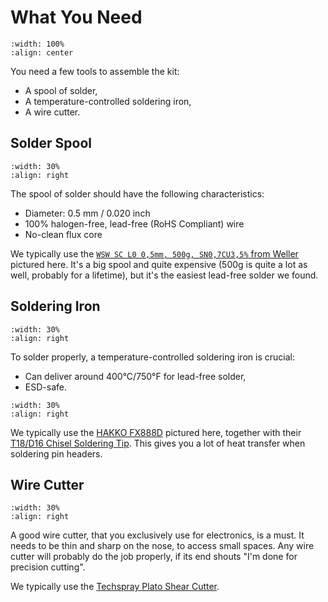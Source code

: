 # What You Need

```{image} requirements-all.jpg
:width: 100%
:align: center
```

You need a few tools to assemble the kit:

- A spool of solder,
- A temperature-controlled soldering iron,
- A wire cutter.


## Solder Spool

```{image} requirements-weller-solder.png
:width: 30%
:align: right
```

The spool of solder should have the following characteristics:
- Diameter: 0.5 mm / 0.020 inch
- 100% halogen-free, lead-free (RoHS Compliant) wire
- No-clean flux core

We typically use the [`WSW SC L0 0,5mm, 500g, SN0,7CU3,5%` from Weller](https://www.weller-tools.com/us/en/industrial-soldering/products/soldering-wire/wsw-sc-l0-05mm-500g-sn07cu35) pictured here.
It's a big spool and quite expensive (500g is quite a lot as well, probably for a lifetime),
but it's the easiest lead-free solder we found.


## Soldering Iron

```{image} requirements-hakko-soldering-iron.png
:width: 30%
:align: right
```

To solder properly, a temperature-controlled soldering iron is crucial:

- Can deliver around 400°C/750°F for lead-free solder,
- ESD-safe.

```{image} requirements-hakko-soldering-tip.png
:width: 30%
:align: right
```

We typically use the [HAKKO FX888D](https://www.hakko.com/english/products/hakko_fx888d.html) pictured here,
together with their [T18/D16 Chisel Soldering Tip](https://www.hakko.com/english/products/hakko_fx888d_tips.html).
This gives you a lot of heat transfer when soldering pin headers.


## Wire Cutter

```{image} requirements-plato-shear-cutter.jpg
:width: 30%
:align: right
```
A good wire cutter, that you exclusively use for electronics, is a must.
It needs to be thin and sharp on the nose, to access small spaces.
Any wire cutter will probably do the job properly, if its end shouts "I'm done for precision cutting". 

We typically use the [Techspray Plato Shear Cutter](https://www.techspray.com/platoshear-cutter-5).
